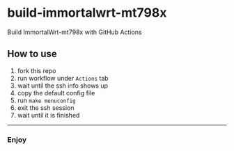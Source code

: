 # build-immortalwrt-mt798x
Build ImmortalWrt-mt798x with GitHub Actions

## How to use
1. fork this repo
2. run workflow under `Actions` tab
3. wait until the ssh info shows up
4. copy the default config file
5. run `make menuconfig`
6. exit the ssh session
7. wait until it is finished

---

### Enjoy
